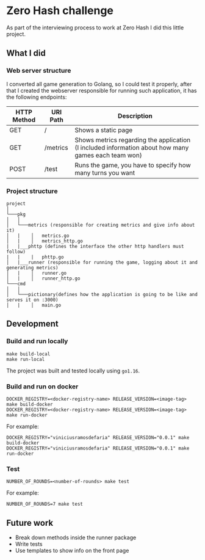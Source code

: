 # Zero Hash challenge

As part of the interviewing process to work at Zero Hash I did this little project.

## What I did

### Web server structure

I converted all game generation to Golang, so I could test it properly, after that I created the webserver responsible for running such application, it has the following endpoints:

HTTP Method   | URI Path     | Description |
------------- | -------------|-------------|
GET           | /            | Shows a static page |
GET           | /metrics     | Shows metrics regarding the application (I included information about how many games each team won)|
POST           | /test       | Runs the game, you have to specify how many turns you want 

### Project structure

```
project
│
└───pkg
│   │
│   └───metrics (responsible for creating metrics and give info about it)
│   |    │   metrics.go
│   |    │   metrics_http.go
|   |___phttp (defines the interface the other http handlers must follow)
|   |    |   phttp.go   
│   |___runner (responsible for running the game, logging about it and generating metrics)
│   |    │   runner.go
│   |    │   runner_http.go
└───cmd
│   │
│   └───pictionary(defines how the application is going to be like and serves it on :3000)
│   |    │   main.go

```

## Development

### Build and run locally
```
make build-local
make run-local
```
The project was built and tested locally using `go1.16`.

### Build and run on docker
```
DOCKER_REGISTRY=<docker-registry-name> RELEASE_VERSION=<image-tag> make build-docker
DOCKER_REGISTRY=<docker-registry-name> RELEASE_VERSION=<image-tag> make run-docker
```
For example:
```
DOCKER_REGISTRY="viniciusramosdefaria" RELEASE_VERSION="0.0.1" make build-docker
DOCKER_REGISTRY="viniciusramosdefaria" RELEASE_VERSION="0.0.1" make run-docker
```
### Test
```
NUMBER_OF_ROUNDS=<number-of-rounds> make test
```
For example:
```
NUMBER_OF_ROUNDS=7 make test
```

## Future work

- Break down methods inside the runner package
- Write tests
- Use templates to show info on the front page